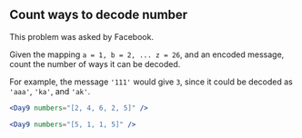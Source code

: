 ## Count ways to decode number

This problem was asked by Facebook.

Given the mapping `a = 1, b = 2, ... z = 26`, and an encoded message, count the number of ways it can be decoded.

For example, the message `'111'` would give `3`, since it could be decoded as `'aaa'`, `'ka'`, and `'ak'`.

```jsx
<Day9 numbers="[2, 4, 6, 2, 5]" />
```

```jsx
<Day9 numbers="[5, 1, 1, 5]" />
```
